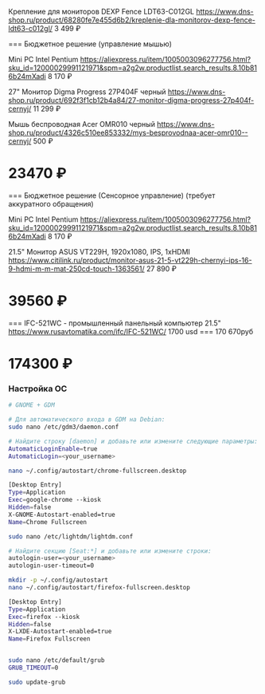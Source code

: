 Крепление для мониторов DEXP Fence LDT63-C012GL
https://www.dns-shop.ru/product/68280fe7e455d6b2/kreplenie-dla-monitorov-dexp-fence-ldt63-c012gl/
3 499 ₽


===
Бюджетное решение (управление мышью)

Mini PC Intel Pentium
https://aliexpress.ru/item/1005003096277756.html?sku_id=12000029991121971&spm=a2g2w.productlist.search_results.8.10b816b24mXadi
8 170 ₽

27" Монитор Digma Progress 27P404F черный
https://www.dns-shop.ru/product/692f3f1cb12b4a84/27-monitor-digma-progress-27p404f-cernyj/
11 299 ₽

Мышь беспроводная Acer OMR010 черный
https://www.dns-shop.ru/product/4326c510ee853332/mys-besprovodnaa-acer-omr010--cernyj/
500 ₽

23470 ₽
===

===
Бюджетное решение (Сенсорное управление) (требует аккуратного обращения)

Mini PC Intel Pentium
https://aliexpress.ru/item/1005003096277756.html?sku_id=12000029991121971&spm=a2g2w.productlist.search_results.8.10b816b24mXadi
8 170 ₽

21.5" Монитор ASUS VT229H, 1920x1080, IPS, 1хHDMI
https://www.citilink.ru/product/monitor-asus-21-5-vt229h-chernyi-ips-16-9-hdmi-m-m-mat-250cd-touch-1363561/
27 890 ₽

39560 ₽
===

===
IFC-521WC - промышленный панельный компьютер 21.5"
https://www.rusavtomatika.com/ifc/IFC-521WC/
1700 usd === 170 670руб

174300 ₽
===



### Настройка ОС

```bash
# GNOME + GDM

# Для автоматического входа в GDM на Debian:
sudo nano /etc/gdm3/daemon.conf

# Найдите строку [daemon] и добавьте или измените следующие параметры:
AutomaticLoginEnable=true
AutomaticLogin=<your_username>

nano ~/.config/autostart/chrome-fullscreen.desktop

[Desktop Entry]
Type=Application
Exec=google-chrome --kiosk
Hidden=false
X-GNOME-Autostart-enabled=true
Name=Chrome Fullscreen
```






```bash
sudo nano /etc/lightdm/lightdm.conf

# Найдите секцию [Seat:*] и добавьте или измените строки:
autologin-user=<your_username>
autologin-user-timeout=0

mkdir -p ~/.config/autostart
nano ~/.config/autostart/firefox-fullscreen.desktop

[Desktop Entry]
Type=Application
Exec=firefox --kiosk
Hidden=false
X-LXDE-Autostart-enabled=true
Name=Firefox Fullscreen


sudo nano /etc/default/grub
GRUB_TIMEOUT=0

sudo update-grub
```



